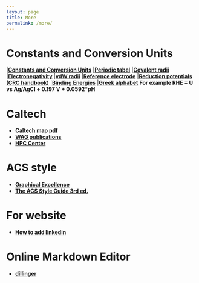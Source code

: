 ```yaml
---
layout: page
title: More
permalink: /more/
---
```


# Constants and Conversion Units
|[**Constants and Conversion Units**](http://web.utk.edu/~rcompton/constants)
|[**Periodic tabel**](http://www.rsc.org/periodic-table)
|[**Covalent radii**](http://pubs.rsc.org/en/Content/ArticleLanding/2008/DT/b801115j#!divAbstract)
|[**Electronegativity**](http://www.mikeblaber.org/oldwine/chm1045/notes/Bonding/Polarity/Bond05.htm)
|[**vdW radii**](http://periodictable.com/Properties/A/VanDerWaalsRadius.v.html)
|[**Reference electrode**](https://en.wikipedia.org/wiki/Reference_electrode)
|[**Reduction potentials (CRC handbook)**](http://folk.ntnu.no/andersty/2.%20Klasse/KJ1042%20Termodynamikk%20med%20lab/Lab/Oppgave%205%20-%20Standard%20reduksjonspotensial/Rapportfiler/E0.pdf)
|[**Binding Energies**](http://pubs.acs.org/doi/pdfplus/10.1021/acs.jpcc.6b06154)
|[**Greek alphabet**](http://www.omniglot.com/images/writing/classical_attic.gif)
**For example RHE = U vs Ag/AgCl + 0.197 V + 0.0592*pH**
# **Caltech**
- [**Caltech map pdf**](http://s3-us-west-1.amazonaws.com/www-prod-storage.cloud.caltech.edu/Caltech_Map.pdf)
- [**WAG publications**](http://authors.library.caltech.edu/view/person-az/Goddard-W-A-III.html)
- [**HPC Center**](https://centers.hpc.mil/about/contact.html)

# **ACS style**
- [**Graphical Excellence**](http://pubs.acs.org/doi/pdfplus/10.1021/jz500997e)
- [**The ACS Style Guide 3rd ed.**](http://pubs.acs.org/isbn/9780841239999)

# **For website**
- [**How to add linkedin**](https://blog.r3bl.me/en/simple-social-media-links-jekyll/)

# **Online Markdown Editor**
- [**dillinger**](http://dillinger.io/)

